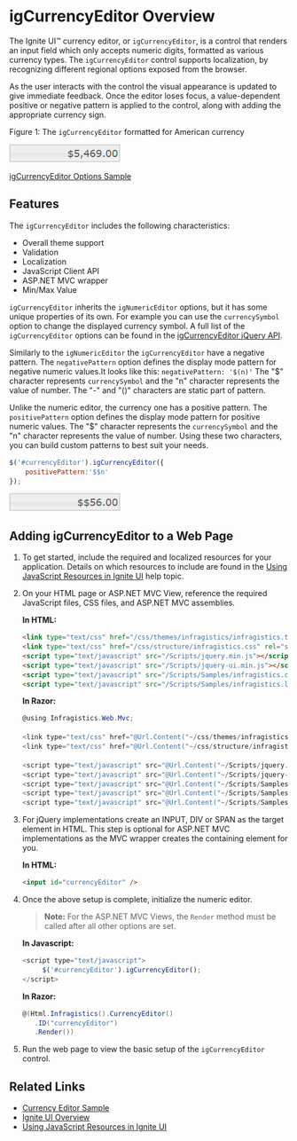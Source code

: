 ﻿<!--
|metadata|
{
    "fileName": "igcurrencyeditor-igcurrencyeditor-overview",
    "controlName": "igEditors",
    "tags": ["Getting Started"]
}
|metadata|
-->

# igCurrencyEditor Overview


The Ignite UI™ currency editor, or `igCurrencyEditor`, is a control that renders an input field which only accepts numeric digits, formatted as various currency types. The `igCurrencyEditor` control supports localization, by recognizing different regional options exposed from the browser.

As the user interacts with the control the visual appearance is updated to give immediate feedback. Once the editor loses focus, a value-dependent positive or negative pattern is applied to the control, along with adding the appropriate currency sign.

Figure 1: The `igCurrencyEditor` formatted for American currency

![](images/igCurrencyEditor_Overview.png)

[igCurrencyEditor Options Sample](%%SamplesUrl%%/editors/currency-editor)

## Features

The `igCurrencyEditor` includes the following characteristics:

-   Overall theme support
-   Validation
-   Localization
-   JavaScript Client API
-   ASP.NET MVC wrapper
-   Min/Max Value


`igCurrencyEditor` inherits the `igNumericEditor` options, but it has some unique properties of its own. For example you can use the `currencySymbol` option to change the displayed currency symbol. A full list of the `igCurrencyEditor` options can be found in the [igCurrencyEditor jQuery API](%%jQueryApiUrl%%/ui.igCurrencyEditor).

Similarly to the `igNumericEditor` the `igCurrencyEditor` have a negative pattern. The `negativePattern` option defines the display mode pattern for negative numeric values.It looks like this:
`negativePattern: '$(n)'`
The "$" character represents `currencySymbol` and the "n" character represents the value of number. The "-" and "()" characters are static part of pattern.

Unlike the numeric editor, the currency one has a positive pattern. The `positivePattern` option defines the display mode pattern for positive numeric values. The "$" character represents the `currencySymbol` and the "n" character represents the value of number. Using these two characters, you can build custom patterns to best suit your needs.

```js
$('#currencyEditor').igCurrencyEditor({
	positivePattern:'$$n'
});
```
![](images/igCurrencyEditor_PositivePattern.png)

## Adding igCurrencyEditor to a Web Page

1.  To get started, include the required and localized resources for your application. Details on which resources to include are found in the [Using JavaScript Resources in Ignite UI](Deployment-Guide-JavaScript-Resources.html) help topic.
2.  On your HTML page or ASP.NET MVC View, reference the required JavaScript files, CSS files, and ASP.NET MVC assemblies.

    **In HTML:**

    ```html
    <link type="text/css" href="/css/themes/infragistics/infragistics.theme.css" rel="stylesheet" />
    <link type="text/css" href="/css/structure/infragistics.css" rel="stylesheet" />
    <script type="text/javascript" src="/Scripts/jquery.min.js"></script>
    <script type="text/javascript" src="/Scripts/jquery-ui.min.js"></script>
    <script type="text/javascript" src="/Scripts/Samples/infragistics.core.js"></script>
	<script type="text/javascript" src="/Scripts/Samples/infragistics.lob.js"></script>
    ```

	**In Razor:**

    ```csharp
    @using Infragistics.Web.Mvc;

    <link type="text/css" href="@Url.Content("~/css/themes/infragistics/infragistics.theme.css")" rel="stylesheet" />
    <link type="text/css" href="@Url.Content("~/css/structure/infragistics.css")" rel="stylesheet" />

    <script type="text/javascript" src="@Url.Content("~/Scripts/jquery.min.js")"></script>
    <script type="text/javascript" src="@Url.Content("~/Scripts/jquery-ui.min.js")"></script>
    <script type="text/javascript" src="@Url.Content("~/Scripts/Samples/infragistics.core.js")"></script>
	<script type="text/javascript" src="@Url.Content("~/Scripts/Samples/infragistics.lob.js")"></script>
    <script type="text/javascript" src="@Url.Content("~/Scripts/Samples/modules/i18n/regional/infragistics.ui.regional-en.js")"></script>
    ```

3.  For jQuery implementations create an INPUT, DIV or SPAN as the target element in HTML. This step is optional for ASP.NET MVC implementations as the MVC wrapper creates the containing element for you.    

    **In HTML:**

    ```html
    <input id="currencyEditor" />
    ```

4.  Once the above setup is complete, initialize the numeric editor.

    > **Note:** For the ASP.NET MVC Views, the `Render` method must be called after all other options are set.

    **In Javascript:**

    ```js
    <script type="text/javascript">
         $('#currencyEditor').igCurrencyEditor();
    </script>
    ```

	**In Razor:**

    ```csharp
    @(Html.Infragistics().CurrencyEditor()
       .ID("currencyEditor")
       .Render())
    ```

5.  Run the web page to view the basic setup of the `igCurrencyEditor` control.

## Related Links

-   [Currency Editor Sample](%%SamplesUrl%%/editors/currency-editor)
-   [Ignite UI Overview](NetAdvantage-for-jQuery-Overview.html)
-   [Using JavaScript Resources in Ignite UI](Deployment-Guide-JavaScript-Resources.html)

 

 


